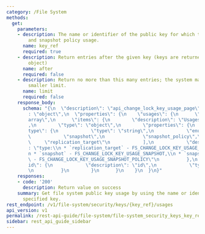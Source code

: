 ```yaml
---
category: /File System
methods:
  get:
    parameters:
    - description: The name or identifier of the public key for which to show snapshot
        and snapshot policy usage.
      name: key_ref
      required: true
    - description: Return entries after the given key (keys are returned in the paging
        object)
      name: after
      required: false
    - description: Return no more than this many entries; the system may choose a
        smaller limit.
      name: limit
      required: false
    response_body:
      schema: "{\n  \"description\": \"api_change_lock_key_usage_page\",\n  \"type\"\
        : \"object\",\n  \"properties\": {\n    \"usages\": {\n      \"type\": \"\
        array\",\n      \"items\": {\n        \"description\": \"Usages of the key\"\
        ,\n        \"type\": \"object\",\n        \"properties\": {\n          \"\
        type\": {\n            \"type\": \"string\",\n            \"enum\": [\n  \
        \            \"snapshot\",\n              \"snapshot_policy\",\n         \
        \     \"replication_target\"\n            ],\n            \"description\"\
        : \"type:\\n * `replication_target` - FS_CHANGE_LOCK_KEY_USAGE_REPLICATION,\\\
        n * `snapshot` - FS_CHANGE_LOCK_KEY_USAGE_SNAPSHOT,\\n * `snapshot_policy`\
        \ - FS_CHANGE_LOCK_KEY_USAGE_SNAPSHOT_POLICY\"\n          },\n          \"\
        id\": {\n            \"description\": \"id\",\n            \"type\": \"string\"\
        \n          }\n        }\n      }\n    }\n  }\n}"
    responses:
    - code: '200'
      description: Return value on success
    summary: Get file system public key usage by using the name or identifier of the
      specified key.
rest_endpoint: /v1/file-system/security/keys/{key_ref}/usages
api_version: v1
permalink: /rest-api-guide/file-system/file-system_security_keys_key_ref_usages.html
sidebar: rest_api_guide_sidebar
---
```

